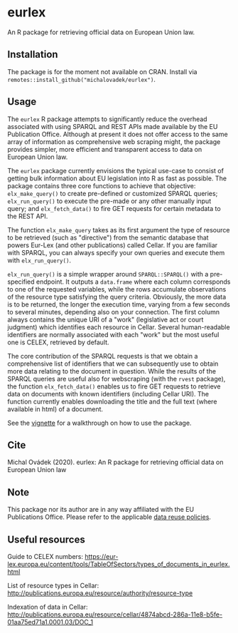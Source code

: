 # eurlex
An R package for retrieving official data on European Union law.

## Installation
The package is for the moment not available on CRAN. Install via `remotes::install_github("michalovadek/eurlex")`.

## Usage

The `eurlex` R package attempts to significantly reduce the overhead associated with using SPARQL and REST APIs made available by the EU Publication Office. Although at present it does not offer access to the same array of information as comprehensive web scraping might, the package provides simpler, more efficient and transparent access to data on European Union law.

The `eurlex` package currently envisions the typical use-case to consist of getting bulk information about EU legislation into R as fast as possible. The package contains three core functions to achieve that objective: `elx_make_query()` to create pre-defined or customized SPARQL queries; `elx_run_query()` to execute the pre-made or any other manually input query; and `elx_fetch_data()` to fire GET requests for certain metadata to the REST API.

The function `elx_make_query` takes as its first argument the type of resource to be retrieved (such as "directive") from the semantic database that powers Eur-Lex (and other publications) called Cellar. If you are familiar with SPARQL, you can always specify your own queries and execute them with `elx_run_query()`.

`elx_run_query()` is a simple wrapper around `SPARQL::SPARQL()` with a pre-specified endpoint. It outputs a `data.frame` where each column corresponds to one of the requested variables, while the rows accumulate observations of the resource type satisfying the query criteria. Obviously, the more data is to be returned, the longer the execution time, varying from a few seconds to several minutes, depending also on your connection. The first column always contains the unique URI of a "work" (legislative act or court judgment) which identifies each resource in Cellar. Several human-readable identifiers are normally associated with each "work" but the most useful one is CELEX, retrieved by default.

The core contribution of the SPARQL requests is that we obtain a comprehensive list of identifiers that we can subsequently use to obtain more data relating to the document in question. While the results of the SPARQL queries are useful also for webscraping (with the `rvest` package), the function `elx_fetch_data()` enables us to fire GET requests to retrieve data on documents with known identifiers (including Cellar URI). The function currently enables downloading the title and the full text (where available in html) of a document.

See the [vignette](https://michalovadek.github.io/eurlex/articles/eurlexpkg.html) for a walkthrough on how to use the package.

## Cite
Michal Ovádek (2020). eurlex: An R package for retrieving official data on European Union law

## Note
This package nor its author are in any way affiliated with the EU Publications Office. Please refer to the applicable [data reuse policies](https://eur-lex.europa.eu/content/welcome/data-reuse.html).

## Useful resources
Guide to CELEX numbers: https://eur-lex.europa.eu/content/tools/TableOfSectors/types_of_documents_in_eurlex.html

List of resource types in Cellar: http://publications.europa.eu/resource/authority/resource-type

Indexation of data in Cellar: http://publications.europa.eu/resource/cellar/4874abcd-286a-11e8-b5fe-01aa75ed71a1.0001.03/DOC_1
